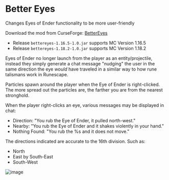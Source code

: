 # Better Eyes
Changes Eyes of Ender functionality to be more user-friendly

Download the mod from CurseForge: [BetterEyes](https://www.curseforge.com/minecraft/mc-mods/better-eyes)

- Release `bettereyes-1.16.5-1.0.jar` supports MC Version 1.16.5
- Release `bettereyes-1.18.2-1.0.jar` supports MC Version 1.18.2

Eyes of Ender no longer launch from the player as an entity/projectile, instead they simply generate a chat message "nudging" the user in the same direction the eye *would* have traveled in a similar way to how rune talismans work in Runescape.

Particles spawn around the player when the Eye of Ender is right-clicked. The more spread out the particles are, the farther you are from the nearest stronghold.

When the player right-clicks an eye, various messages may be displayed in chat:
- Direction: "You rub the Eye of Ender, it pulled north-west."
- Nearby: "You rub the Eye of Ender and it shakes violently in your hand."
- Nothing Found: "You rub the %s and it does not move."

The directions indicated are accurate to the 16th division. Such as:
- North
- East by South-East
- South-West

![image](https://user-images.githubusercontent.com/9062578/170891957-4d64ac8d-354a-4a34-9ef8-a62860cea5f5.png)
